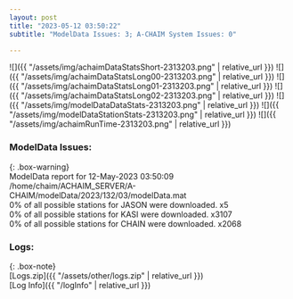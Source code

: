 ```yaml
---
layout: post
title: "2023-05-12 03:50:22"
subtitle: "ModelData Issues: 3; A-CHAIM System Issues: 0"

---
```


![]({{ "/assets/img/achaimDataStatsShort-2313203.png" | relative_url }})
![]({{ "/assets/img/achaimDataStatsLong00-2313203.png" | relative_url }})
![]({{ "/assets/img/achaimDataStatsLong01-2313203.png" | relative_url }})
![]({{ "/assets/img/achaimDataStatsLong02-2313203.png" | relative_url }})
![]({{ "/assets/img/modelDataDataStats-2313203.png" | relative_url }})
![]({{ "/assets/img/modelDataStationStats-2313203.png" | relative_url }})
![]({{ "/assets/img/achaimRunTime-2313203.png" | relative_url }})


### ModelData Issues:  
  
{: .box-warning}  
 ModelData report for 12-May-2023 03:50:09   
 /home/chaim/ACHAIM_SERVER/A-CHAIM/modelData/2023/132/03/modelData.mat   
 0% of all possible stations for JASON were downloaded. x5   
 0% of all possible stations for KASI were downloaded. x3107   
 0% of all possible stations for CHAIN were downloaded. x2068   
  


### Logs:  
  
{: .box-note}  
[Logs.zip]({{ "/assets/other/logs.zip" | relative_url }})  
[Log Info]({{ "/logInfo" | relative_url }})  
